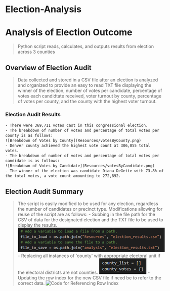 # Election-Analysis
# Analysis of Election Outcome
>Python script reads, calculates, and outputs results from election across 3 counties

## Overview of Election Audit
>Data collected and stored in a CSV file after an election is analyzed and organized to provide an easy to read TXT file displaying the winner of the election, number of votes per candidate, percentage of votes each candidtate received, voter turnout by county, percentage of votes per county, and the county with the highest voter turnout.

### Election Audit Results
    - There were 369,711 votes cast in this congressional election.
    - The breakdown of number of votes and percentage of total votes per county is as follows: 
    ![Breakdown of Votes by County](Resources/votesByCounty.png)
    - Denver county achieved the highest vote count at 306,055 total votes. 
    - The breakdown of number of votes and percentage of total votes per candidate is as follows: 
    ![Breakdown of Votes by Candidate](Resources/votesByCandidate.png)
    - The winner of the election was candidate Diana DeGette with 73.8% of the total votes, a vote count amounting to 272,892.

## Election Audit Summary
> The script is easily modified to be used for any election, regardless the number of candidates or precinct type. 
> Modifications allowing for reuse of the script are as follows:
    - Subbing in the file path for the CSV of data for the designated election and the TXT file to be used to display the results.
    ![Code for CSV and TXT file paths](Resources/filePath.png)
    - Replacing all instances of 'county' with appropriate electoral unit if the electoral districts are not counties.
    ![Code for List and Dictionary references](Resources/listDictionary.png)
    - Updating the row index for the new CSV file if need be to refer to the correct data. 
    ![Code for Referencing Row Index](Resources/rowList.png)